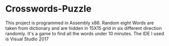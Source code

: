 # Crosswords-Puzzle
This project is programmed in Assembly x86. Random eight Words are taken from dictionary and are hidden in 15X15 grid in six different direction randomly. It's a game to find all the words under 10 minutes.
The IDE I used is Visual Studio 2017
